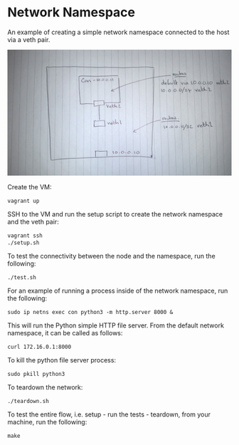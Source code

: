 # Network Namespace

An example of creating a simple network namespace connected
to the host via a veth pair.

![Diagram](./diagram.jpg)

Create the VM:

```
vagrant up
```

SSH to the VM and run the setup script to create the network namespace and the veth pair: 

```
vagrant ssh
./setup.sh
```

To test the connectivity between the node and the namespace, run the following:

```
./test.sh
```

For an example of running a process inside of the network namespace, run the following:

```
sudo ip netns exec con python3 -m http.server 8000 &
```

This will run the Python simple HTTP file server. From the default network namespace,
it can be called as follows:

```
curl 172.16.0.1:8000
```

To kill the python file server process:

```
sudo pkill python3
```

To teardown the network:

```
./teardown.sh
```

To test the entire flow, i.e. setup - run the tests - teardown, from your machine, run the following:

```
make
```
